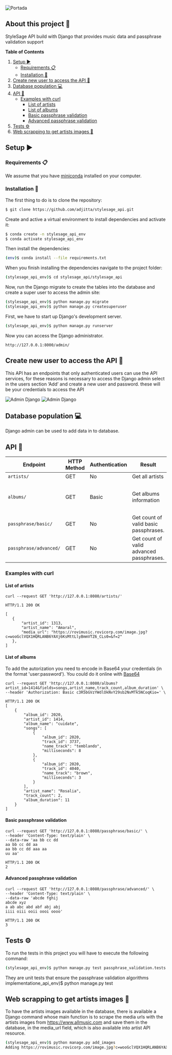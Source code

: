 ![Portada](/screenshots/portada.png)

## About this project 💬
StyleSage API build with Django that provides music data and passphrase validation support

**Table of Contents**
1. [Setup :arrow_forward:](#Setup-:arrow_forward:)
   * [Requirements 📋](#Requirements-📋)
   * [Installation 🔧](#Installation-🔧)
2. [Create new user to access the API 📝](#Create-new-user-to-access-the-API-📝)
3. [Database population :computer:](#database-population-:computer:)
4. [API :page_with_curl:](#API-:page_with_curl:)
   * [Examples with curl](#Examples-with-curl)
      * [List of artists](#list-of-artists)
      * [List of albums](#list-of-albums)
      * [Basic passphrase validation](#basic-passphrase-validation)
      * [Advanced passphrase validation](#advanced-passphrase-validation)
5. [Tests ⚙](#Tests)
6. [Web scrapping to get artists images :robot:](#web-scrapping-to-get-artists-images-:robot:)
   
## Setup :arrow_forward:

### Requirements 📋
We assume that you have [miniconda](https://docs.conda.io/en/latest/miniconda.html) installed on your computer.

### Installation 🔧
The first thing to do is to clone the repository:
```sh
$ git clone https://github.com/adjitta/stylesage_api.git
```
Create and active a virtual environment to install dependencies and activate it:
```sh
$ conda create -n stylesage_api_env
$ conda activate stylesage_api_env
```
Then install the dependencies:
```sh
(env)$ conda install --file requirements.txt
```  
When you finish installing the dependencies navigate to the project folder: 
```sh
(stylesage_api_env)$ cd stylesage_api/stylesage_api
``` 
Now, run the Django migrate to create the tables into the database and create a super user to access the admin site:
```sh
(stylesage_api_env)$ python manage.py migrate
(stylesage_api_env)$ python manage.py createsuperuser
``` 
First, we have to start up Django's development server.
``` sh
(stylesage_api_env)$ python manage.py runserver
```

Now you can access the Django administrator.
```
http://127.0.0.1:8000/admin/ 
```

## Create new user to access the API 📝
This API has an endpoints that only authenticated users can use the API services, for these reasons is necessary to access the Django admin select in the users section ‘Add’ and create a new user and password. these will be your credentials to access the API

![Admin Django](/screenshots/image.png)
![Admin Django](/screenshots/image2.png)

## Database population :computer:
Django admin can be used to add data in to database.

## API :page_with_curl:
Endpoint |HTTP Method | Authentication | Result | Filters (Optional) | Fields (Optional)
-- | -- |-- |-- |-- |--
`artists/` | GET | No | Get all artists
`albums/` | GET | Basic | Get albums information | `artist_id` |`songs`<br />`artist_name`<br />`track_count`<br />`album_duration`<br />`longest_track_duration`<br />`shortest_track_duration`
`passphrase/basic/ `| GET | No | Get count of valid basic passphrases.
`passphrase/advanced/ ` | GET | No |Get count of valid advanced passphrases.

### Examples with curl

#### List of artists
```
curl --request GET 'http://127.0.0.1:8080/artists/'
```

```
HTTP/1.1 200 OK

[
   {
       "artist_id": 1313,
       "artist_name": "Amaral",
       "media_url": "https://rovimusic.rovicorp.com/image.jpg?c=wooGclVQX1HQRLANB6YAXj6KsMttLlyBmmVTZ6_CLs0=&f=2"
   },
]
```

#### List of albums
To add the autorization you need to encode in Base64 your credentials (in the format 'user:password'). You could do it online with [Base64](https://www.base64encode.org/)
```
curl --request GET 'http://127.0.0.1:8080/albums?artist_id=1414&fields=songs,artist_name,track_count,album_duration' \
--header 'Authorization: Basic c3R5bGVzYWdlOkNvY29sb2NvMTk5NCoqKio=' \
```

```
HTTP/1.1 200 OK
[
    {
        "album_id": 2020,
        "artist_id": 1414,
        "album_name": "cuidate",
        "songs": [
            {
                "album_id": 2020,
                "track_id": 3737,
                "name_track": "temblando",
                "milliseconds": 8
            },
            {
                "album_id": 2020,
                "track_id": 4040,
                "name_track": "brown",
                "milliseconds": 3
            }
        ],
        "artist_name": "Rosalia",
        "track_count": 2,
        "album_duration": 11
    }
]
```

#### Basic passphrase validation

```
curl --request GET 'http://127.0.0.1:8080/passphrase/basic/' \
--header 'Content-Type: text/plain' \
--data-raw 'aa bb cc dd
aa bb cc dd aa
aa bb cc dd aaa aa
uu aa'
```

```
HTTP/1.1 200 OK
2
```

#### Advanced passphrase validation

```
curl --request GET 'http://127.0.0.1:8080/passphrase/advanced/' \
--header 'Content-Type: text/plain' \
--data-raw 'abcde fghij
abcde xyz
a ab abc abd abf abj abj
iiii oiii ooii oooi oooo'
```

```
HTTP/1.1 200 OK
3
```

## Tests ⚙
To run the tests in this project you will have to execute the following command:
```sh
(stylesage_api_env)$ python manage.py test passphrase_validation.tests
```
They are unit tests that ensure the passphrase validation algorithms implementatione_api_env)$ python manage.py test

## Web scrapping to get artists images :robot:
To have the artists images available in the database, there is available a Django command whose main function is to scrape the media urls with the artists images from https://www.allmusic.com and save them in the database, in the media_url field, which is also available into artist API resource.
```sh
(stylesage_api_env)$ python manage.py add_images
Adding https://rovimusic.rovicorp.com/image.jpg?c=wooGclVQX1HQRLANB6YAXj6KsMttLlyBmmVTZ6_CLs0=&f=4 to Amaral
```



